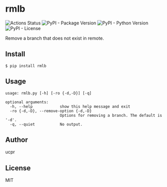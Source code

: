 # rmlb
![Actions Status](https://img.shields.io/github/workflow/status/ucpr/rmlb/CI?style=flat-square)
![PyPI - Package Version](https://img.shields.io/pypi/v/rmlb?style=flat-square)
![PyPI - Python Version](https://img.shields.io/pypi/pyversions/rmlb?style=flat-square)
![PyPI - License](https://img.shields.io/pypi/l/rmlb?style=flat-square)

Remove a branch that does not exist in remote.

## Install

```shell
$ pip install rmlb
```

## Usage

```no
usage: rmlb.py [-h] [-ro {-d,-D}] [-q]

optional arguments:
  -h, --help            show this help message and exit
  -ro {-d,-D}, --remove-option {-d,-D}
                        Options for removing a branch. The default is '-d'.
  -q, --quiet           No output.
```

## Author
ucpr

## License
MIT
